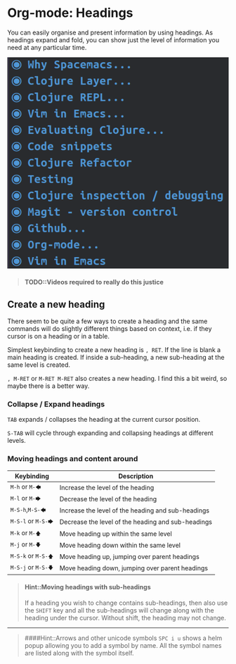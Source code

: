 # Org-mode: Headings

You can easily organise and present information by using headings. As headings expand and fold, you can show just the level of information you need at any particular time.

[![Spacemacs Org-mode headings](/images/spacemacs-orgmode-headings-example.png)](/images/spacemacs-orgmode-headings-example.png)

> #### TODO::Videos required to really do this justice

## Create a new heading

There seem to be quite a few ways to create a heading and the same commands will do slightly different things based on context, i.e. if they cursor is on a heading or in a table.

Simplest keybinding to create a new heading is `, RET`.  If the line is blank a main heading is created.  If inside a sub-heading, a new sub-heading at the same level is created.

`, M-RET` or `M-RET M-RET` also creates a new heading.  I find this a bit weird, so maybe there is a better way.

### Collapse / Expand headings

`TAB` expands / collapses the heading at the current cursor position.

`S-TAB` will cycle through expanding and collapsing headings at different levels.

### Moving headings and content around

| Keybinding         | Description                                        |
|--------------------|----------------------------------------------------|
| `M-h` or `M-🡄`     | Increase the level of the heading                  |
| `M-l` or `M-🡆`     | Decrease the level of the heading                  |
| `M-S-h`,`M-S-🡄`    | Increase the level of the heading and sub-headings |
| `M-S-l` or `M-S-🡆` | Decrease the level of the heading and sub-headings |
| `M-k` or `M-🡅`     | Move heading up within the same level              |
| `M-j` or `M-🡇`     | Move heading down within the same level            |
| `M-S-k` or `M-S-🡅` | Move heading up, jumping over parent headings      |
| `M-S-j` or `M-S-🡇` | Move heading down, jumping over parent headings    |

> #### Hint::Moving headings with sub-headings
> If a heading you wish to change contains sub-headings, then also use the `SHIFT` key and all the sub-headings will change along with the heading under the cursor.  Without shift, the heading may not change.

------------------------------------------

> ####Hint::Arrows and other unicode symbols
> `SPC i u` shows a helm popup allowing you to add a symbol by name.  All the symbol names are listed along with the symbol itself.
